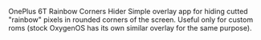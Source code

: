 OnePlus 6T Rainbow Corners Hider
Simple overlay app for hiding cutted "rainbow" pixels in rounded corners of the screen.
Useful only for custom roms (stock OxygenOS has its own similar overlay for the same purpose).